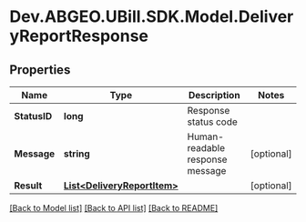 # Dev.ABGEO.UBill.SDK.Model.DeliveryReportResponse

## Properties

Name | Type | Description | Notes
------------ | ------------- | ------------- | -------------
**StatusID** | **long** | Response status code | 
**Message** | **string** | Human-readable response message | [optional] 
**Result** | [**List&lt;DeliveryReportItem&gt;**](DeliveryReportItem.md) |  | [optional] 

[[Back to Model list]](../../README.md#documentation-for-models) [[Back to API list]](../../README.md#documentation-for-api-endpoints) [[Back to README]](../../README.md)

